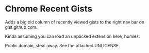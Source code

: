 Chrome Recent Gists
===================

Adds a big old column of recently viewed gists to the right nav bar on gist.github.com.

Kinda assuming you can load an unpacked extension here, homies.

Public domain, steal away. See the attached UNLICENSE.
